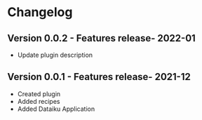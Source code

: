 # Changelog

## Version 0.0.2 - Features release- 2022-01
- Update plugin description


## Version 0.0.1 - Features release- 2021-12
- Created plugin
- Added recipes
- Added Dataiku Application
